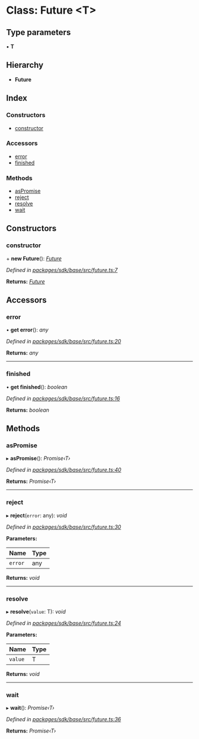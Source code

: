 # Class: Future <**T**>

## Type parameters

▪ **T**

## Hierarchy

* **Future**

## Index

### Constructors

* [constructor](_future_.future.md#constructor)

### Accessors

* [error](_future_.future.md#error)
* [finished](_future_.future.md#finished)

### Methods

* [asPromise](_future_.future.md#aspromise)
* [reject](_future_.future.md#reject)
* [resolve](_future_.future.md#resolve)
* [wait](_future_.future.md#wait)

## Constructors

###  constructor

\+ **new Future**(): *[Future](_future_.future.md)*

*Defined in [packages/sdk/base/src/future.ts:7](https://github.com/medhak1/celo-monorepo/blob/master/packages/sdk/base/src/future.ts#L7)*

**Returns:** *[Future](_future_.future.md)*

## Accessors

###  error

• **get error**(): *any*

*Defined in [packages/sdk/base/src/future.ts:20](https://github.com/medhak1/celo-monorepo/blob/master/packages/sdk/base/src/future.ts#L20)*

**Returns:** *any*

___

###  finished

• **get finished**(): *boolean*

*Defined in [packages/sdk/base/src/future.ts:16](https://github.com/medhak1/celo-monorepo/blob/master/packages/sdk/base/src/future.ts#L16)*

**Returns:** *boolean*

## Methods

###  asPromise

▸ **asPromise**(): *Promise‹T›*

*Defined in [packages/sdk/base/src/future.ts:40](https://github.com/medhak1/celo-monorepo/blob/master/packages/sdk/base/src/future.ts#L40)*

**Returns:** *Promise‹T›*

___

###  reject

▸ **reject**(`error`: any): *void*

*Defined in [packages/sdk/base/src/future.ts:30](https://github.com/medhak1/celo-monorepo/blob/master/packages/sdk/base/src/future.ts#L30)*

**Parameters:**

Name | Type |
------ | ------ |
`error` | any |

**Returns:** *void*

___

###  resolve

▸ **resolve**(`value`: T): *void*

*Defined in [packages/sdk/base/src/future.ts:24](https://github.com/medhak1/celo-monorepo/blob/master/packages/sdk/base/src/future.ts#L24)*

**Parameters:**

Name | Type |
------ | ------ |
`value` | T |

**Returns:** *void*

___

###  wait

▸ **wait**(): *Promise‹T›*

*Defined in [packages/sdk/base/src/future.ts:36](https://github.com/medhak1/celo-monorepo/blob/master/packages/sdk/base/src/future.ts#L36)*

**Returns:** *Promise‹T›*
